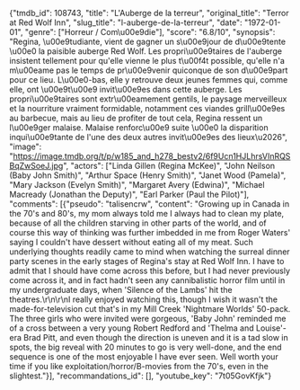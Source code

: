 {"tmdb_id": 108743, "title": "L'Auberge de la terreur", "original_title": "Terror at Red Wolf Inn", "slug_title": "l-auberge-de-la-terreur", "date": "1972-01-01", "genre": ["Horreur / Com\u00e9die"], "score": "6.8/10", "synopsis": "Regina, \u00e9tudiante, vient de gagner un s\u00e9jour de d\u00e9tente \u00e0 la paisible auberge Red Wolf. Les propri\u00e9taires de l'auberge insistent tellement pour qu'elle vienne le plus t\u00f4t possible, qu'elle n'a m\u00eame pas le temps de pr\u00e9venir quiconque de son d\u00e9part pour ce lieu. L\u00e0-bas, elle y retrouve deux jeunes femmes qui, comme elle, ont \u00e9t\u00e9 invit\u00e9es dans cette auberge. Les propri\u00e9taires sont extr\u00eamement gentils, le paysage merveilleux et la nourriture vraiment formidable, notamment ces viandes grill\u00e9es au barbecue, mais au lieu de profiter de tout cela, Regina ressent un l\u00e9ger malaise. Malaise renforc\u00e9 suite \u00e0 la disparition inqui\u00e9tante de l'une des deux autres invit\u00e9es des lieux\u2026", "image": "https://image.tmdb.org/t/p/w185_and_h278_bestv2/6f9Ucn1HJLhrsVInRQSBqZwSoeJ.jpg", "actors": ["Linda Gillen (Regina McKee)", "John Neilson (Baby John Smith)", "Arthur Space (Henry Smith)", "Janet Wood (Pamela)", "Mary Jackson (Evelyn Smith)", "Margaret Avery (Edwina)", "Michael Macready (Jonathan the Deputy)", "Earl Parker (Paul the Pilot)"], "comments": [{"pseudo": "talisencrw", "content": "Growing up in Canada in the 70's and 80's, my mom always told me I always had to clean my plate, because of all the children starving in other parts of the world, and of course this way of thinking was further imbedded in me from Roger Waters' saying I couldn't have dessert without eating all of my meat. Such underlying thoughts readily came to mind when watching the surreal dinner party scenes in the early stages of Regina's stay at Red Wolf Inn. I have to admit that I should have come across this before, but I had never previously come across it, and in fact hadn't seen any cannibalistic horror film until in my undergraduate days, when 'Silence of the Lambs' hit the theatres.\r\n\r\nI really enjoyed watching this, though I wish it wasn't the made-for-television cut that's in my Mill Creek 'Nightmare Worlds' 50-pack. The three girls who were invited were gorgeous, 'Baby John' reminded me of a cross between a very young Robert Redford and 'Thelma and Louise'-era Brad Pitt, and even though the direction is uneven and it is a tad slow in spots, the big reveal with 20 minutes to go is very well-done, and the end sequence is one of the most enjoyable I have ever seen. Well worth your time if you like exploitation/horror/B-movies from the 70's, even in the slightest."}], "recommandations_id": [], "youtube_key": "7t05GovKfjk"}